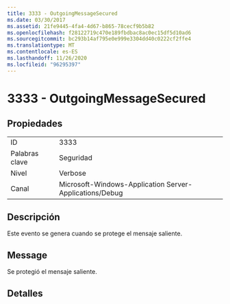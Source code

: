 ```yaml
---
title: 3333 - OutgoingMessageSecured
ms.date: 03/30/2017
ms.assetid: 21fe9445-4fa4-4d67-b865-78cecf9b5b82
ms.openlocfilehash: f28122719c470e189fbdbac8ac0ec15df5d10ad6
ms.sourcegitcommit: bc293b14af795e0e999e3304dd40c0222cf2ffe4
ms.translationtype: MT
ms.contentlocale: es-ES
ms.lasthandoff: 11/26/2020
ms.locfileid: "96295397"
---
```

# <a name="3333---outgoingmessagesecured"></a>3333 - OutgoingMessageSecured

## <a name="properties"></a>Propiedades  
  
|||  
|-|-|  
|ID|3333|  
|Palabras clave|Seguridad|  
|Nivel|Verbose|  
|Canal|Microsoft-Windows-Application Server-Applications/Debug|  
  
## <a name="description"></a>Descripción  

 Este evento se genera cuando se protege el mensaje saliente.  
  
## <a name="message"></a>Message  

 Se protegió el mensaje saliente.  
  
## <a name="details"></a>Detalles
